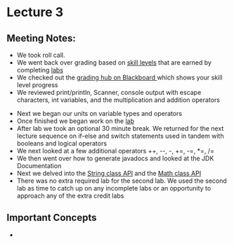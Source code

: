 <!DOCTYPE html>
<html>
<head>
</head>
<body>
<h1> Lecture 3 </h1>
<h2> Meeting Notes: </h2>
<ul>
	<li> We took roll call.</li> 
	<li> We went back over grading based on <a href="https://github.com/free-monad/CSC110/blob/master/course-documents/skills.md">skill levels</a> that are earned by completing <a href="https://github.com/free-monad/CSC110/tree/master/labs">labs</a> </li>
  	<li> We checked out the <a href="https://bbhosted.cuny.edu/webapps/gradebook/do/instructor/enterGradeCenter?course_id=_1757397_1&cvid=fullGC"> grading hub on Blackboard </a> which shows your skill level progress </li>
  	<li> We reviewed print/println, Scanner, console output with escape characters, int variables, and the multiplication and addition operators </p>
	<li> Next we began our units on variable types and operators </li>
	<li> Once finished we began work on the <a href="https://github.com/free-monad/CSC110/blob/master/labs/operators.md">lab</a></li>
	<li> After lab we took an optional 30 minute break. We returned for the next lecture sequence on if-else and switch statements used in tandem with booleans and logical operators</li>
	<li> We next looked at a few additional operators ++, --, -, +=, -=, *=, /=</li>
	<li> We then went over how to generate javadocs and looked at the JDK Documentation</li>
	<li> Next we delved into the <a href="https://docs.oracle.com/javase/8/docs/api/java/lang/String.html">String class API</a> and the <a href="https://docs.oracle.com/javase/8/docs/api/java/lang/Math.html">Math class API </a> </li>
	<li> There was no extra required lab for the second lab. We used the second lab as time to catch up on any incomplete labs or an opportunity to approach any of the extra credit labs </li>
</ul>
<h2> Important Concepts </h2>
<ul>
	<li></li>
</ul>
</body>
</html>
